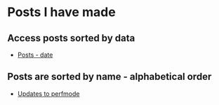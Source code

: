 # Posts I have made

## Access posts sorted by data

- [Posts - date](./posts.html)

## Posts are sorted by name - alphabetical order

- [Updates to perfmode](./posts/updates_to_perfmode.html)
